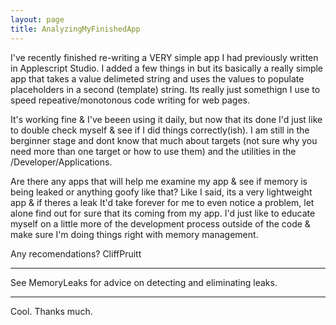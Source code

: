 ```yaml
---
layout: page
title: AnalyzingMyFinishedApp
---
```



I've recently finished re-writing a VERY simple app I had previously written in Applescript Studio.  I added a few things in but its basically a really simple app that takes a value delimeted string and uses the values to populate placeholders in a second (template) string.  Its really just somethign I use to speed repeative/monotonous code writing for web pages.

It's working fine & I've beeen using it daily, but now that its done I'd just like to double check myself & see if I did things correctly(ish).  I am still in the berginner stage and dont know that much about targets (not sure why you need more than one target or how to use them) and the utilities in the /Developer/Applications.

Are there any apps that will help me examine my app & see if memory is being leaked or anything goofy like that?  Like I said, its a very lightweight app & if theres a leak It'd take forever for me to even notice a problem, let alone find out for sure that its coming from my app.  I'd just like to educate myself on a little more of the development process outside of the code & make sure I'm doing things right with memory management.

Any recomendations?  CliffPruitt

----

See MemoryLeaks for advice on detecting and eliminating leaks.

----

Cool.  Thanks much.

